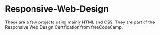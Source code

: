 # Responsive-Web-Design
These are a few projects using mainly HTML and CSS. They are part of the Responsive Web Design Certification from freeCodeCamp.
